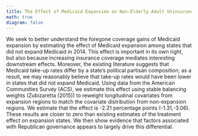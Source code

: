 ```yaml
---
title: The Effect of Medicaid Expansion on Non-Elderly Adult Uninsurance Rates Among States that did not Expand Medicaid
math: true
diagram: false
---
```

We seek to better understand the foregone coverage gains of Medicaid expansion by estimating the effect of Medicaid expansion among states that did not expand Medicaid in 2014. This effect is important in its own right, but also because increasing insurance coverage mediates interesting downstream effects. Moreover, the existing literature suggests that Medicaid take-up rates differ by a state’s political partisan composition; as a result, we may reasonably believe that take-up rates would have been lower in states that did not expand Medicaid. Using data from the American Communities Survey (ACS), we estimate this effect using stable balancing weights (Zubizaretta (2015)) to reweight longitudinal covariates from expansion regions to match the covariate distribution from non-expansion regions. We estimate that the effect  is  -2.21 percentage  points (-1.31,-3.06). These results are closer to zero than existing estimates of the treatment effect on expansion states. We then show evidence that factors associated with Republican governance appears to largely drive this differential.
